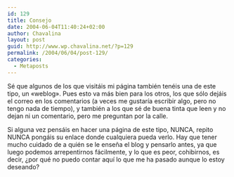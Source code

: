 ```yaml
---
id: 129
title: Consejo
date: 2004-06-04T11:40:24+02:00
author: Chavalina
layout: post
guid: http://www.wp.chavalina.net/?p=129
permalink: /2004/06/04/post-129/
categories:
  - Metaposts
---
```

Sé que algunos de los que visitáis mi página también tenéis una de este tipo, un «weblog». Pues esto va más bien para los otros, los que s&oacute;lo dejáis el correo en los comentarios (a veces me gustar&iacute;a escribir algo, pero no tengo nada de tiempo), y también a los que sé de buena tinta que leen y no dejan ni un comentario, pero me preguntan por la calle.

Si alguna vez pensáis en hacer una página de este tipo, NUNCA, repito NUNCA pongáis su enlace donde cualquiera pueda verlo. Hay que tener mucho cuidado de a quién se le ense&ntilde;a el blog y pensarlo antes, ya que luego podemos arrepentirnos fácilmente, y lo que es peor, cohibirnos, es decir, &iquest;por qué no puedo contar aqu&iacute; lo que me ha pasado aunque lo estoy deseando?